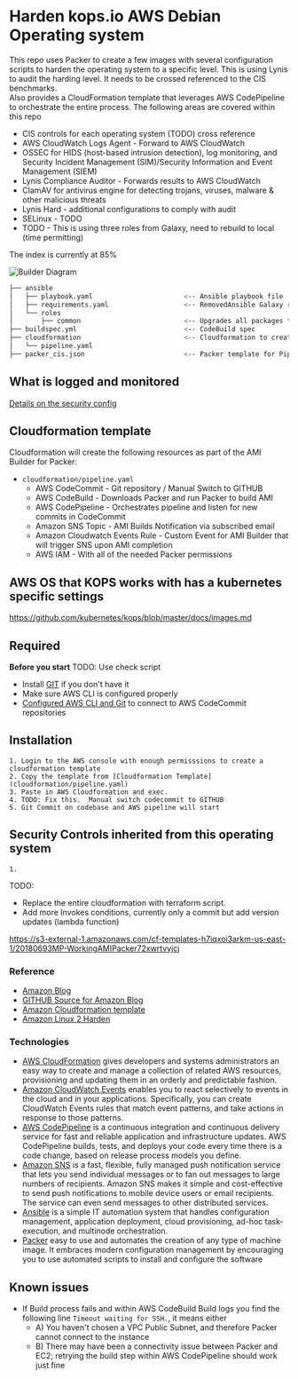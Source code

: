 # Harden kops.io AWS Debian Operating system

This repo uses Packer to create a few images with several configuration scripts to harden the operating system to a
specific level.  This is using Lynis to audit the harding level.  It needs to be crossed referenced to the CIS 
benchmarks.  
Also provides a CloudFormation template that leverages AWS CodePipeline to orchestrate the entire 
process. The following areas are covered within this repo

- CIS controls for each operating system (TODO) cross reference
- AWS CloudWatch Logs Agent - Forward to AWS CloudWatch
- OSSEC for HIDS (host-based intrusion detection), log monitoring, and Security Incident Management (SIM)/Security Information and Event Management (SIEM)
- Lynis Compliance Auditor - Forwards results to AWS CloudWatch
- ClamAV for antivirus engine for detecting trojans, viruses, malware & other malicious threats
- Lynis Hard - additional configurations to comply with audit
- SELinux - TODO
- TODO - This is using three roles from Galaxy, need to rebuild to local (time permitting)

The index is currently at 85%

![Builder Diagram](images/BriarV2.png)

```bash
├── ansible
│   ├── playbook.yaml                       <-- Ansible playbook file
│   ├── requirements.yaml                   <-- RemovedAnsible Galaxy requirements containing additional Roles to be used (CIS, Cloudwatch Logs)
│   └── roles
│       ├── common                          <-- Upgrades all packages through ``yum``
├── buildspec.yml                           <-- CodeBuild spec 
├── cloudformation                          <-- Cloudformation to create entire pipeline
│   └── pipeline.yaml
├── packer_cis.json                         <-- Packer template for Pipeline
```
## What is logged and monitored
[Details on the security config](ansible/README.md)

## Cloudformation template
Cloudformation will create the following resources as part of the AMI Builder for Packer:

* ``cloudformation/pipeline.yaml``
    + AWS CodeCommit - Git repository /  Manual Switch to GITHUB
    + AWS CodeBuild - Downloads Packer and run Packer to build AMI 
    + AWS CodePipeline - Orchestrates pipeline and listen for new commits in CodeCommit
    + Amazon SNS Topic - AMI Builds Notification via subscribed email
    + Amazon Cloudwatch Events Rule - Custom Event for AMI Builder that will trigger SNS upon AMI completion
    + AWS IAM - With all of the needed Packer permissions

## AWS OS that KOPS works with has a kubernetes specific settings
https://github.com/kubernetes/kops/blob/master/docs/images.md

## Required
**Before you start**
TODO: Use check script
* Install [GIT](https://git-scm.com/downloads) if you don't have it
* Make sure AWS CLI is configured properly
* [Configured AWS CLI and Git](http://docs.aws.amazon.com/codecommit/latest/userguide/setting-up-https-unixes.html) to connect to AWS CodeCommit repositories

## Installation 
    1. Login to the AWS console with enough permisssions to create a cloudformation template
    2. Copy the template from [Cloudformation Template](cloudformation/pipeline.yaml)
    3. Paste in AWS Cloudformation and exec.
    4. TODO: Fix this.  Manual switch codecommit to GITHUB
    5. Git Commit on codebase and AWS pipeline will start

## Security Controls inherited from this operating system
    1.
    

TODO:
- Replace the entire cloudformation with terraform script.
- Add more Invokes conditions, currently only a commit but add version updates (lambda function)

https://s3-external-1.amazonaws.com/cf-templates-h7iqxoi3arkm-us-east-1/20180693MP-WorkingAMIPacker72xwrtvyjcj

### Reference 
- [Amazon Blog](https://aws.amazon.com/blogs/devops/how-to-create-an-ami-builder-with-aws-codebuild-and-hashicorp-packer/)
- [GITHUB Source for Amazon Blog](https://github.com/awslabs/ami-builder-packer) 
- [Amazon Cloudformation template](https://s3-external-1.amazonaws.com/cf-templates-h7iqxoi3arkm-us-east-1/20180693MP-WorkingAMIPacker72xwrtvyjcj) 
- [Amazon Linux 2 Harden ](https://github.com/rxdio/Amazon_Linux_2) 



### Technologies
* [AWS CloudFormation](https://aws.amazon.com/cloudformation/) gives developers and systems administrators an easy way to create and manage a collection of related AWS resources, provisioning and updating them in an orderly and predictable fashion.
* [Amazon CloudWatch Events](https://docs.aws.amazon.com/AmazonCloudWatch/latest/events/WhatIsCloudWatchEvents.html) enables you to react selectively to events in the cloud and in your applications. Specifically, you can create CloudWatch Events rules that match event patterns, and take actions in response to those patterns.
* [AWS CodePipeline](https://aws.amazon.com/codepipeline/) is a continuous integration and continuous delivery service for fast and reliable application and infrastructure updates. AWS CodePipeline builds, tests, and deploys your code every time there is a code change, based on release process models you define.
* [Amazon SNS](https://aws.amazon.com/sns/) is a fast, flexible, fully managed push notification service that lets you send individual messages or to fan out messages to large numbers of recipients. Amazon SNS makes it simple and cost-effective to send push notifications to mobile device users or email recipients. The service can even send messages to other distributed services.
* [Ansible](https://www.ansible.com/) is a simple IT automation system that handles configuration management, application deployment, cloud provisioning, ad-hoc task-execution, and multinode orchestration.
* [Packer](https://www.packer.io/) easy to use and automates the creation of any type of machine image. It embraces modern configuration management by encouraging you to use automated scripts to install and configure the software

## Known issues
* If Build process fails and within AWS CodeBuild Build logs you find the following line ``Timeout waiting for SSH.``, it means either
    - A) You haven't chosen a VPC Public Subnet, and therefore Packer cannot connect to the instance
    - B) There may have been a connectivity issue between Packer and EC2; retrying the build step within AWS CodePipeline should work just fine 